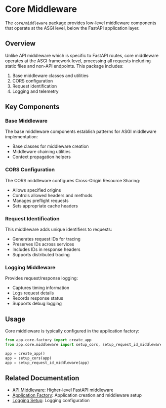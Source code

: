# Core Middleware

The `core/middleware` package provides low-level middleware components that operate at the ASGI level, below the FastAPI application layer.

## Overview

Unlike API middleware which is specific to FastAPI routes, core middleware operates at the ASGI framework level, processing all requests including static files and non-API endpoints. This package includes:

1. Base middleware classes and utilities
2. CORS configuration
3. Request identification
4. Logging and telemetry

## Key Components

### Base Middleware

The base middleware components establish patterns for ASGI middleware implementation:

- Base classes for middleware creation
- Middleware chaining utilities
- Context propagation helpers

### CORS Configuration

The CORS middleware configures Cross-Origin Resource Sharing:

- Allows specified origins
- Controls allowed headers and methods
- Manages preflight requests
- Sets appropriate cache headers

### Request Identification

This middleware adds unique identifiers to requests:

- Generates request IDs for tracing
- Preserves IDs across services
- Includes IDs in response headers
- Supports distributed tracing

### Logging Middleware

Provides request/response logging:

- Captures timing information
- Logs request details
- Records response status
- Supports debug logging

## Usage

Core middleware is typically configured in the application factory:

```python
from app.core.factory import create_app
from app.core.middleware import setup_cors, setup_request_id_middleware

app = create_app()
app = setup_cors(app)
app = setup_request_id_middleware(app)
```

## Related Documentation

- [API Middleware](../../api/middleware/README.md): Higher-level FastAPI middleware
- [Application Factory](../factory.md): Application creation and middleware setup
- [Logging Setup](../../utils/logging/setup.md): Logging configuration 